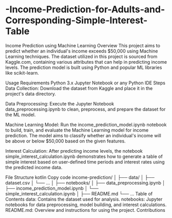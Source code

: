 # -Income-Prediction-for-Adults-and-Corresponding-Simple-Interest-Table
Income Prediction using Machine Learning
Overview
This project aims to predict whether an individual's income exceeds $50,000 using Machine Learning techniques. The dataset utilized in this project is sourced from Kaggle.com, containing various attributes that can help in predicting income levels. The prediction model is built using Python and popular ML libraries like scikit-learn.

Usage
Requirements
Python 3.x
Jupyter Notebook or any Python IDE
Steps
Data Collection: Download the dataset from Kaggle and place it in the project's data directory.

Data Preprocessing: Execute the Jupyter Notebook data_preprocessing.ipynb to clean, preprocess, and prepare the dataset for the ML model.

Machine Learning Model: Run the income_prediction_model.ipynb notebook to build, train, and evaluate the Machine Learning model for income prediction. The model aims to classify whether an individual's income will be above or below $50,000 based on the given features.

Interest Calculation: After predicting income levels, the notebook simple_interest_calculation.ipynb demonstrates how to generate a table of simple interest based on user-defined time periods and interest rates using the predicted income data.

File Structure
kotlin
Copy code
income-prediction/
│
├── data/
│   ├── dataset.csv
│   └── ...
│
├── notebooks/
│   ├── data_preprocessing.ipynb
│   ├── income_prediction_model.ipynb
│   └── simple_interest_calculation.ipynb
│
├── README.md
└── ...
Table of Contents
data: Contains the dataset used for analysis.
notebooks: Jupyter notebooks for data preprocessing, model building, and interest calculations.
README.md: Overview and instructions for using the project.
Contributions
